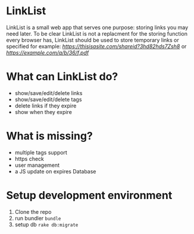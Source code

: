 # LinkList

LinkList is a small web app that serves one purpose: storing links you may need later.
To be clear LinkList is not a replacment for the storing function every browser has, LinkList should be used to store temporary links or specified for example: *https://thisisasite.com/shareid?3hd82hds7Zsh8* or *https://example.com/a/b/36/f.pdf*

# What can LinkList do?
- show/save/edit/delete links
- show/save/edit/delete tags
- delete links if they expire
- show when they expire

# What is missing?
- multiple tags support
- https check
- user management
- a JS update on expires Database

# Setup development environment
1. Clone the repo
2. run bundler `bundle`
3. setup db `rake db:migrate`
